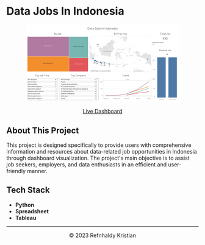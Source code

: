 # Data Jobs In Indonesia

<p align="center">
<img src="dashboard.png" width=80% height=80%>

<p align="center">
<a href="https://public.tableau.com/app/profile/refnhaldy.kristian/viz/JobsDashboard_16828593362980/DataJobsInIndonesia">Live Dashboard</a>

## About This Project
This project is designed specifically to provide users with comprehensive information and resources about data-related job opportunities in Indonesia through dashboard visualization. The project's main objective is to assist job seekers, employers, and data enthusiasts in an efficient and user-friendly manner.

## Tech Stack
- **Python**
- **Spreadsheet**
- **Tableau**

---
<p align="center">&copy; 2023 Refnhaldy Kristian</p>